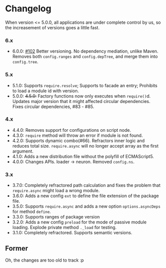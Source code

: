 # Changelog


When version <= 5.0.0, all applications are under complete control by us, so the increasement of versions goes a little fast.

### 6.x

- 6.0.0: [#102][102] Better versioning. No dependency mediation, unlike Maven. Removes both `config.ranges` and `config.depTree`, and merge them into `config.tree`.

### 5.x

- 5.1.0: Supports `require.resolve`; Supports to facade an entry; Prohibits to load a module id with version.
- 5.0.0: <del>4.5.0:</del> Factory functions now only executes when `require()`d. Updates major version that it might affected circular dependencies. Fixes circular dependencies, #83 - #85.

### 4.x

- 4.4.0: Removes support for configurations on script node.
- 4.3.0: `require` method will throw an error if module is not found.
- 4.2.0: Supports dynamic combo(#66). Refractors inner logic and reduces total size. `require.async` will no longer accept array as the first argument.
- 4.1.0: Adds a new distribution file without the polyfill of ECMAScript5.
- 4.0.0: Changes APIs. loader -> neuron. Removed `config.ns`.

### 3.x

- 3.7.0: Completely refractored path calculation and fixes the problem that `require.async` might load a wrong module.
- 3.6.0: Adds a new config `ext` to define the file extension of the package file.
- 3.5.0: Supports `require.async` and adds a new option `options.asyncDeps` for method `define`.
- 3.3.0: Supports ranges of package version
- 3.2.0: Adds a new config `preload` for the mode of passive module loading. Explode private method `._load` for testing.
- 3.1.0: Completely refractored. Supports semantic versions.

## Former

Oh, the changes are too old to track :p

[102]: https://github.com/kaelzhang/neuron/issues/102